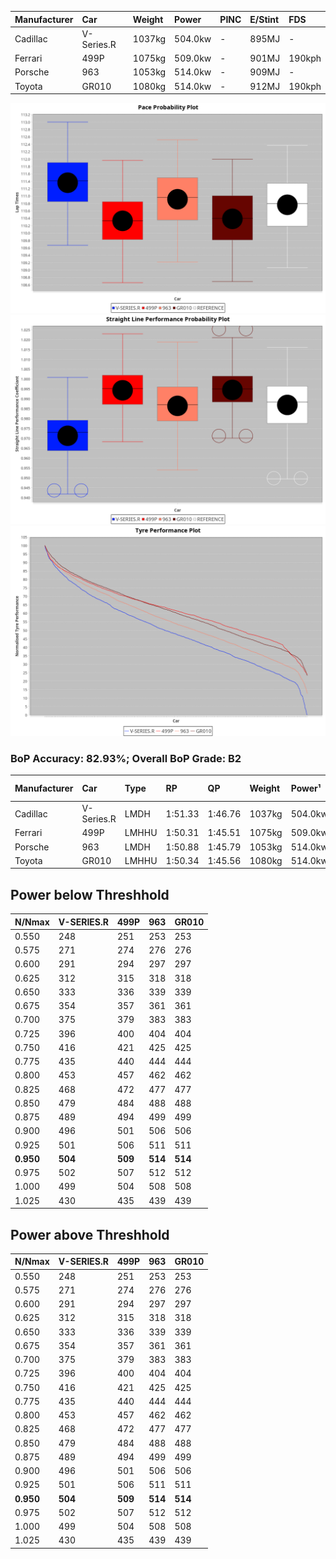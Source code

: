 | Manufacturer | Car        | Weight | Power   | PINC    | E/Stint | FDS     |
|:-|:-|:-|:-|:-|:-|:-|
| Cadillac     | V-Series.R | 1037kg | 504.0kw |    -    | 895MJ   |    -    |
| Ferrari      | 499P       | 1075kg | 509.0kw |    -    | 901MJ   | 190kph  |
| Porsche      | 963        | 1053kg | 514.0kw |    -    | 909MJ   |    -    |
| Toyota       | GR010      | 1080kg | 514.0kw |    -    | 912MJ   | 190kph  |

![PACECHART](./IMG/OFFICIAL.png)
![STRAIGHTLINEPERFORMANCECHART](./IMG/OFFICIAL_sp.png)
![TYREPERFORMANCECHART](./IMG/OFFICIAL_tw.png)

### BoP Accuracy: 82.93%; Overall BoP Grade: B2
| Manufacturer | Car        | Type  | RP      | QP      | Weight | Power¹  | Threshhold | PINC    | Power²   | E/Stint | AVG Vmax  | FDS     | RDLC | L/Stint | BOP-Grade | Model Accuracy | Model Points | Match%  | SimDiff |
|:-|:-|:-|:-|:-|:-|:-|:-|:-|:-|:-|:-|:-|:-|:-|:-|:-|:-|:-|:-|
| Cadillac     | V-Series.R | LMDH  | 1:51.33 | 1:46.76 | 1037kg | 504.0kw | 0.0kph     |    -    | 504.00kw |  895MJ  | 286.66kph |    -    | 1.02 | 34      | +D1       | 99.00%         | 3184         | 65.29%  | ±1.07s  |
| Ferrari      | 499P       | LMHHU | 1:50.31 | 1:45.51 | 1075kg | 509.0kw | 0.0kph     |    -    | 509.00kw |  901MJ  | 288.69kph | 190kph  | 1.02 | 34      | -B2       | 98.07%         | 3550         | 82.92%  | ±1.56s  |
| Porsche      | 963        | LMDH  | 1:50.88 | 1:45.79 | 1053kg | 514.0kw | 0.0kph     |    -    | 514.00kw |  909MJ  | 289.20kph |    -    | 1.00 | 34      | ~A1       | 99.96%         | 10176        | 100.00% | ±0.88s  |
| Toyota       | GR010      | LMHHU | 1:50.34 | 1:45.56 | 1080kg | 514.0kw | 0.0kph     |    -    | 514.00kw |  912MJ  | 288.79kph | 190kph  | 1.00 | 34      | -B2       | 99.95%         | 5509         | 83.51%  | ±1.01s  |

## Power below Threshhold
| N/Nmax    | V-SERIES.R | 499P    | 963     | GR010   |
|:-|:-|:-|:-|:-|
|  0.550    |  248       |  251    |  253    |  253    |
|  0.575    |  271       |  274    |  276    |  276    |
|  0.600    |  291       |  294    |  297    |  297    |
|  0.625    |  312       |  315    |  318    |  318    |
|  0.650    |  333       |  336    |  339    |  339    |
|  0.675    |  354       |  357    |  361    |  361    |
|  0.700    |  375       |  379    |  383    |  383    |
|  0.725    |  396       |  400    |  404    |  404    |
|  0.750    |  416       |  421    |  425    |  425    |
|  0.775    |  435       |  440    |  444    |  444    |
|  0.800    |  453       |  457    |  462    |  462    |
|  0.825    |  468       |  472    |  477    |  477    |
|  0.850    |  479       |  484    |  488    |  488    |
|  0.875    |  489       |  494    |  499    |  499    |
|  0.900    |  496       |  501    |  506    |  506    |
|  0.925    |  501       |  506    |  511    |  511    |
| **0.950** | **504**    | **509** | **514** | **514** |
|  0.975    |  502       |  507    |  512    |  512    |
|  1.000    |  499       |  504    |  508    |  508    |
|  1.025    |  430       |  435    |  439    |  439    |

## Power above Threshhold
| N/Nmax    | V-SERIES.R | 499P    | 963     | GR010   |
|:-|:-|:-|:-|:-|
|  0.550    |  248       |  251    |  253    |  253    |
|  0.575    |  271       |  274    |  276    |  276    |
|  0.600    |  291       |  294    |  297    |  297    |
|  0.625    |  312       |  315    |  318    |  318    |
|  0.650    |  333       |  336    |  339    |  339    |
|  0.675    |  354       |  357    |  361    |  361    |
|  0.700    |  375       |  379    |  383    |  383    |
|  0.725    |  396       |  400    |  404    |  404    |
|  0.750    |  416       |  421    |  425    |  425    |
|  0.775    |  435       |  440    |  444    |  444    |
|  0.800    |  453       |  457    |  462    |  462    |
|  0.825    |  468       |  472    |  477    |  477    |
|  0.850    |  479       |  484    |  488    |  488    |
|  0.875    |  489       |  494    |  499    |  499    |
|  0.900    |  496       |  501    |  506    |  506    |
|  0.925    |  501       |  506    |  511    |  511    |
| **0.950** | **504**    | **509** | **514** | **514** |
|  0.975    |  502       |  507    |  512    |  512    |
|  1.000    |  499       |  504    |  508    |  508    |
|  1.025    |  430       |  435    |  439    |  439    |
